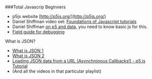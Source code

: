 ###Total Javascrip Beginners

* p5js website [http://p5js.org/](http://p5js.org/)
* Daniel Shiffman video set: [Foundations of Javascript tutorials](https://www.youtube.com/playlist?list=PLRqwX-V7Uu6Zy51Q-x9tMWIv9cueOFTFA)
* Daniel Shiffman [on p5 and data,](https://www.youtube.com/playlist?list=PLRqwX-V7Uu6a-SQiI4RtIwuOrLJGnel0r) you need to know basic js for this.
* [Field guide for debugging](http://p5js.org/tutorials/debugging/)

What is JSON?


* [What is JSON 1](https://www.youtube.com/watch?v=_NFkzw6oFtQ&list=PLRqwX-V7Uu6a-SQiI4RtIwuOrLJGnel0r&index=2)
* [What is JSON 2](https://www.youtube.com/watch?v=_NFkzw6oFtQ&list=PLRqwX-V7Uu6a-SQiI4RtIwuOrLJGnel0r&index=2)
* [Loading JSON data from a URL (Asynchronous Callbacks!) - p5.js Tutorial](https://www.youtube.com/watch?v=6mT3r8Qn1VY)
* (And all the videos in that particular playlist)
